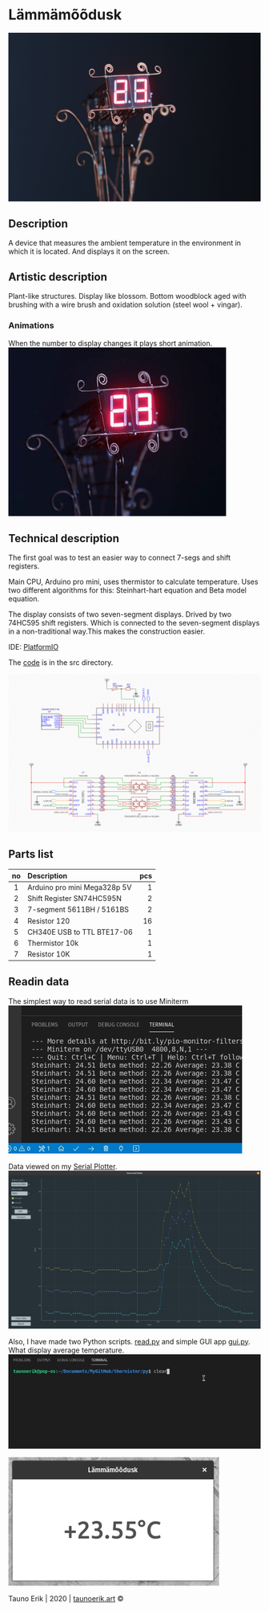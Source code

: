# Lämmämõõdusk

![Lämmämõõdusk](img/IMG_8153.jpg)

## Description

A device that measures the ambient temperature in the environment in which it is located. And displays it on the screen.

## Artistic description

Plant-like structures. Display like blossom. Bottom woodblock aged with brushing with a wire brush and oxidation solution (steel wool + vingar).

### Animations
When the number to display changes it plays short animation.
![First animation](img/animation1.gif)

## Technical description

The first goal was to test an easier way to connect 7-segs and shift registers.

Main CPU, Arduino pro mini, uses thermistor to calculate temperature. Uses two different algorithms for this: Steinhart-hart equation and Beta model equation.

The display consists of two seven-segment displays. Drived by two 74HC595 shift registers. Which is connected to the seven-segment displays in a non-traditional way.This makes the construction easier.

IDE: [PlatformIO](https://platformio.org/)

The [code](src/main.cpp) is in the src directory.

![Lämmämõõdusk schematics](img/schematics.png)

## Parts list

| no  | Description                 | pcs  |
| :--:| :----                       | ---: |
| 1   | Arduino pro mini Mega328p 5V| 1    |
| 2   | Shift Register SN74HC595N   | 2    |
| 3   | 7-segment 5611BH / 5161BS   | 2    |
| 4   | Resistor 120                | 16   |
| 5   | CH340E USB to TTL BTE17-06  | 1    |
| 6   | Thermistor 10k              | 1    |
| 7   | Resistor 10K                | 1    |


## Readin data

The simplest way to read serial data is to use Miniterm
![Data on Miniterm](img/miniterm.gif)

Data viewed on my [Serial Plotter](https://github.com/taunoe/tauno-serial-plotter).
![Serial plotter](img/plot.png)

Also, I have made two Python scripts. [read.py](py/read.py) and simple GUI app [gui.py](py/gui.py). What display average temperature.
![read.py](img/python-stio.gif)

![gui.py](img/gui.gif)

 Tauno Erik | 2020 | [taunoerik.art](https://taunoerik.art/)  ©
